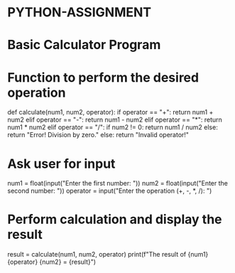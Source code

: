 # PYTHON-ASSIGNMENT
# Basic Calculator Program

# Function to perform the desired operation
def calculate(num1, num2, operator):
    if operator == "+":
        return num1 + num2
    elif operator == "-":
        return num1 - num2
    elif operator == "*":
        return num1 * num2
    elif operator == "/":
        if num2 != 0:
            return num1 / num2
        else:
            return "Error! Division by zero."
    else:
        return "Invalid operator!"

# Ask user for input
num1 = float(input("Enter the first number: "))
num2 = float(input("Enter the second number: "))
operator = input("Enter the operation (+, -, *, /): ")

# Perform calculation and display the result
result = calculate(num1, num2, operator)
print(f"The result of {num1} {operator} {num2} = {result}")




